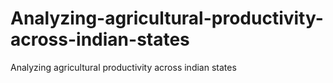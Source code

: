 # Analyzing-agricultural-productivity-across-indian-states
Analyzing agricultural productivity across indian states
